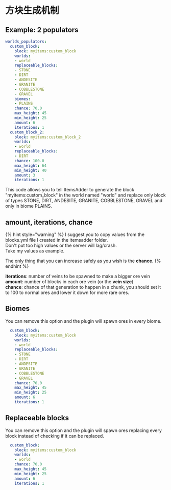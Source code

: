 # 方块生成机制

## Example: 2 populators

```yaml
worlds_populators:
  custom_block:
    block: myitems:custom_block
    worlds:
    - world
    replaceable_blocks:
    - STONE
    - DIRT
    - ANDESITE
    - GRANITE
    - COBBLESTONE
    - GRAVEL
    biomes:
    - PLAINS
    chance: 70.0
    max_height: 45
    min_height: 25
    amount: 6
    iterations: 1
  custom_block_2:
    block: myitems:custom_block_2
    worlds:
    - world
    replaceable_blocks:
    - DIRT
    chance: 100.0
    max_height: 64
    min_height: 40
    amount: 3
    iterations: 1
```

This code allows you to tell ItemsAdder to generate the block "myitems:custom\_block" in the world named "world" and replace only block of types STONE, DIRT, ANDESITE, GRANITE, COBBLESTONE, GRAVEL and only in biome PLAINS.

## amount, iterations, chance

{% hint style="warning" %}
I suggest you to copy values from the blocks.yml file I created in the itemsadder folder.  
Don't put too high values or the server will lag/crash.  
Take my values as example.

The only thing that you can increase safely as you wish is the **chance**.
{% endhint %}

**iterations**: number of veins to be spawned to make a bigger ore vein  
**amount**: number of blocks in each ore vein \(or the **vein size**\)  
**chance**: chance of that generation to happen in a chunk, you should set it to 100 to normal ores and lower it down for more rare ores.

## Biomes

You can remove this option and the plugin will spawn ores in every biome.

```yaml
  custom_block:
    block: myitems:custom_block
    worlds:
    - world
    replaceable_blocks:
    - STONE
    - DIRT
    - ANDESITE
    - GRANITE
    - COBBLESTONE
    - GRAVEL
    chance: 70.0
    max_height: 45
    min_height: 25
    amount: 6
    iterations: 1
```

## Replaceable blocks

You can remove this option and the plugin will spawn ores replacing every block instead of checking if it can be replaced.

```yaml
  custom_block:
    block: myitems:custom_block
    worlds:
    - world
    chance: 70.0
    max_height: 45
    min_height: 25
    amount: 6
    iterations: 1
```

